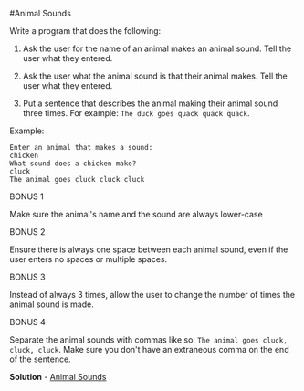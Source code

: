 #Animal Sounds

Write a program that does the following:

1. Ask the user for the name of an animal makes an animal sound. Tell the user what they entered.

2. Ask the user what the animal sound is that their animal makes. Tell the user what they entered.

3. Put a sentence that describes the animal making their animal sound three times. For example: `The duck goes quack quack quack`.

Example: 

```
Enter an animal that makes a sound:
chicken
What sound does a chicken make?
cluck
The animal goes cluck cluck cluck
```

BONUS 1

Make sure the animal's name and the sound are always lower-case

BONUS 2

Ensure there is always one space between each animal sound, even if the user enters no spaces or multiple spaces.

BONUS 3

Instead of always 3 times, allow the user to change the number of times the animal sound is made.

BONUS 4

Separate the animal sounds with commas like so: `The animal goes cluck, cluck, cluck`. Make sure you don't have an extraneous comma on the end of the sentence.

**Solution** - [Animal Sounds](02-ruby-numbers-strings-and-variables/animal_sounds-COMPLETE.rb)
